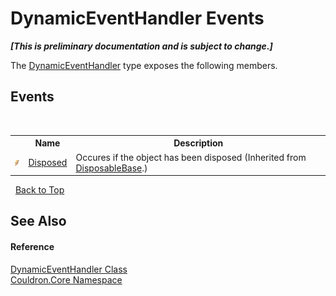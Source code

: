 # DynamicEventHandler Events
 _**\[This is preliminary documentation and is subject to change.\]**_

The <a href="T_Couldron_Core_DynamicEventHandler">DynamicEventHandler</a> type exposes the following members.


## Events
&nbsp;<table><tr><th></th><th>Name</th><th>Description</th></tr><tr><td>![Public event](media/pubevent.gif "Public event")</td><td><a href="E_Couldron_Core_DisposableBase_Disposed">Disposed</a></td><td>
Occures if the object has been disposed
 (Inherited from <a href="T_Couldron_Core_DisposableBase">DisposableBase</a>.)</td></tr></table>&nbsp;
<a href="#dynamiceventhandler-events">Back to Top</a>

## See Also


#### Reference
<a href="T_Couldron_Core_DynamicEventHandler">DynamicEventHandler Class</a><br /><a href="N_Couldron_Core">Couldron.Core Namespace</a><br />